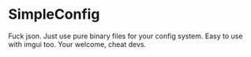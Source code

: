 # SimpleConfig
Fuck json. Just use pure binary files for your config system. Easy to use with imgui too. Your welcome, cheat devs.
